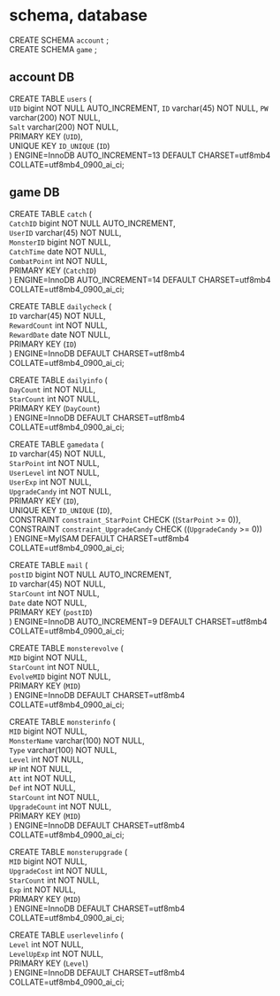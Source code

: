 # schema, database
CREATE SCHEMA `account` ;  
CREATE SCHEMA `game` ;  

## account DB  
CREATE TABLE `users` (  
  `UID` bigint NOT NULL AUTO_INCREMENT, 
  `ID` varchar(45) NOT NULL, 
  `PW` varchar(200) NOT NULL,  
  `Salt` varchar(200) NOT NULL,  
  PRIMARY KEY (`UID`),  
  UNIQUE KEY `ID_UNIQUE` (`ID`)  
) ENGINE=InnoDB AUTO_INCREMENT=13 DEFAULT CHARSET=utf8mb4 COLLATE=utf8mb4_0900_ai_ci;  

## game DB
CREATE TABLE `catch` (   
  `CatchID` bigint NOT NULL AUTO_INCREMENT,  
  `UserID` varchar(45) NOT NULL,  
  `MonsterID` bigint NOT NULL,  
  `CatchTime` date NOT NULL,  
  `CombatPoint` int NOT NULL,  
  PRIMARY KEY (`CatchID`)  
) ENGINE=InnoDB AUTO_INCREMENT=14 DEFAULT CHARSET=utf8mb4 COLLATE=utf8mb4_0900_ai_ci;  

CREATE TABLE `dailycheck` (  
  `ID` varchar(45) NOT NULL,  
  `RewardCount` int NOT NULL,  
  `RewardDate` date NOT NULL,  
  PRIMARY KEY (`ID`)  
) ENGINE=InnoDB DEFAULT CHARSET=utf8mb4 COLLATE=utf8mb4_0900_ai_ci;  
  
CREATE TABLE `dailyinfo` (  
  `DayCount` int NOT NULL,  
  `StarCount` int NOT NULL,  
  PRIMARY KEY (`DayCount`)  
) ENGINE=InnoDB DEFAULT CHARSET=utf8mb4 COLLATE=utf8mb4_0900_ai_ci;  

CREATE TABLE `gamedata` (  
  `ID` varchar(45) NOT NULL,  
  `StarPoint` int NOT NULL,  
  `UserLevel` int NOT NULL,  
  `UserExp` int NOT NULL,  
  `UpgradeCandy` int NOT NULL,  
  PRIMARY KEY (`ID`),  
  UNIQUE KEY `ID_UNIQUE` (`ID`),  
  CONSTRAINT `constraint_StarPoint` CHECK ((`StarPoint` >= 0)),  
  CONSTRAINT `constraint_UpgradeCandy` CHECK ((`UpgradeCandy` >= 0))  
) ENGINE=MyISAM DEFAULT CHARSET=utf8mb4 COLLATE=utf8mb4_0900_ai_ci;  

CREATE TABLE `mail` (  
  `postID` bigint NOT NULL AUTO_INCREMENT,  
  `ID` varchar(45) NOT NULL,  
  `StarCount` int NOT NULL,  
  `Date` date NOT NULL,  
  PRIMARY KEY (`postID`)  
) ENGINE=InnoDB AUTO_INCREMENT=9 DEFAULT CHARSET=utf8mb4 COLLATE=utf8mb4_0900_ai_ci;  

CREATE TABLE `monsterevolve` (  
  `MID` bigint NOT NULL,  
  `StarCount` int NOT NULL,  
  `EvolveMID` bigint NOT NULL,  
  PRIMARY KEY (`MID`)  
) ENGINE=InnoDB DEFAULT CHARSET=utf8mb4 COLLATE=utf8mb4_0900_ai_ci;  

CREATE TABLE `monsterinfo` (  
  `MID` bigint NOT NULL,  
  `MonsterName` varchar(100) NOT NULL,  
  `Type` varchar(100) NOT NULL,  
  `Level` int NOT NULL,  
  `HP` int NOT NULL,  
  `Att` int NOT NULL,  
  `Def` int NOT NULL,  
  `StarCount` int NOT NULL,  
  `UpgradeCount` int NOT NULL,  
  PRIMARY KEY (`MID`)  
) ENGINE=InnoDB DEFAULT CHARSET=utf8mb4 COLLATE=utf8mb4_0900_ai_ci;  

CREATE TABLE `monsterupgrade` (  
  `MID` bigint NOT NULL,  
  `UpgradeCost` int NOT NULL,  
  `StarCount` int NOT NULL,  
  `Exp` int NOT NULL,  
  PRIMARY KEY (`MID`)  
) ENGINE=InnoDB DEFAULT CHARSET=utf8mb4 COLLATE=utf8mb4_0900_ai_ci;  

CREATE TABLE `userlevelinfo` (  
  `Level` int NOT NULL,  
  `LevelUpExp` int NOT NULL,  
  PRIMARY KEY (`Level`)   
) ENGINE=InnoDB DEFAULT CHARSET=utf8mb4 COLLATE=utf8mb4_0900_ai_ci;  
